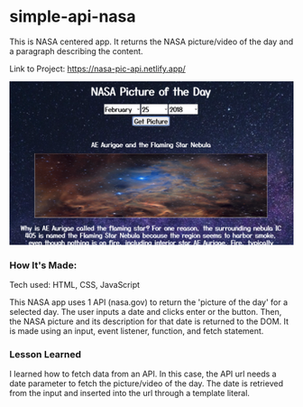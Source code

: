 # simple-api-nasa

This is NASA centered app. It returns the NASA picture/video of the day and a paragraph describing the content. 

Link to Project: https://nasa-pic-api.netlify.app/

![Project Image](/img/simple-nasa.png)


### How It's Made:

Tech used: HTML, CSS, JavaScript

This NASA app uses 1 API (nasa.gov) to return the 'picture of the day' for a selected day. The user inputs a date and clicks enter or the button. Then, the NASA picture and its description for that date is returned to the DOM. It is made using an input, event listener, function, and fetch statement. 


### Lesson Learned

I learned how to fetch data from an API. In this case, the API url needs a date parameter to fetch the picture/video of the day. The date is retrieved from the input and inserted into the url through a template literal.  
 

###